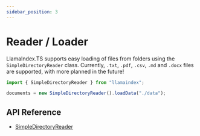 ```yaml
---
sidebar_position: 3
---
```


# Reader / Loader

LlamaIndex.TS supports easy loading of files from folders using the `SimpleDirectoryReader` class. Currently, `.txt`, `.pdf`, `.csv`, `.md` and `.docx` files are supported, with more planned in the future!

```typescript
import { SimpleDirectoryReader } from "llamaindex";

documents = new SimpleDirectoryReader().loadData("./data");
```

## API Reference

- [SimpleDirectoryReader](../../api/classes/SimpleDirectoryReader.md)
